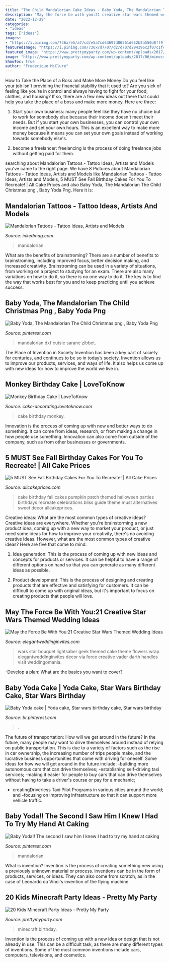 ```yaml
---
title: "The Child Mandalorian Cake Ideas - Baby Yoda, The Mandalorian The Child Christmas Png , Baby Yoda Png"
description: "May the force be with you:21 creative star wars themed wedding ideas"
date: "2022-12-29"
categories:
- "ideas"
tags: ["ideas"]
images:
- "https://i.pinimg.com/736x/e5/a7/cd/e5a7cd63697d86561d652b2a550d8ff9.jpg"
featuredImage: "https://i.pinimg.com/736x/d7/07/d2/d707d294396c2f07c1fcb57de612aad9.jpg"
featured_image: "https://www.prettymyparty.com/wp-content/uploads/2017/06/minecraft-tnt-birthday-cake.jpg"
image: "https://www.prettymyparty.com/wp-content/uploads/2017/06/minecraft-tnt-birthday-cake.jpg"
ShowToc: true
author: "Frederique McClure"
---
```



How to Take the Place of a Boss and Make More Money
Do you feel like your job isn't providing the financial stability that it used to? Are you sick of feeling like you're in control and always having to fight for your food, clothes, and housing? If so, there are a few new ideas out there that could help you take the place of a boss and make more money. Here are three:
1. Start your own business: many people feel like they have no choice but to work for somebody else because their income doesn't meet their needs. But if you start your own businesses, you can control your own income and set your own hours. This is an excellent way to make more money because it means you can set your own goals instead of working towards somebody else's.

2. become a freelancer: freelancing is the process of doing freelance jobs without getting paid for them.

	

		
searching about Mandalorian Tattoos - Tattoo Ideas, Artists and Models you've came to the right page. We have 8 Pictures about Mandalorian Tattoos - Tattoo Ideas, Artists and Models like Mandalorian Tattoos - Tattoo Ideas, Artists and Models, 5 MUST See Fall Birthday Cakes For You To Recreate! | All Cake Prices and also Baby Yoda, The Mandalorian The Child Christmas png , Baby Yoda Png. Here it is:
		
    
## Mandalorian Tattoos - Tattoo Ideas, Artists And Models

<img loading=lazy src="https://www.inkedmag.com/.image/t_share/MTc2NDY0MDIzODI5NjE5OTI1/mando.png" onerror="this.onerror=null;this.src='https://tse2.mm.bing.net/th?id=OIP.MtkNAqAyjOyompoft8_BnwHaD4&amp;pid=15.1';" alt="Mandalorian Tattoos - Tattoo Ideas, Artists and Models">

_Source: inkedmag.com_

>mandalorian. 

	

What are the benefits of brainstroming?
There are a number of benefits to brainstroming, including improved focus, better decision making, and increased creativity. Brainstroming can be used in a variety of situations, from working on a project to studying for an exam. There are also many variations on how to do it, so there is no one way to do it. The key is to find the way that works best for you and to keep practicing until you achieve success.

    
## Baby Yoda, The Mandalorian The Child Christmas Png , Baby Yoda Png

<img loading=lazy src="https://i.pinimg.com/736x/a1/6b/8a/a16b8ae59af86b24aa68d83ca1173f85.jpg" onerror="this.onerror=null;this.src='https://tse3.mm.bing.net/th?id=OIP.fJA8v8ubT6rxTGk-tUzgqwHaHa&amp;pid=15.1';" alt="Baby Yoda, The Mandalorian The Child Christmas png , Baby Yoda Png">

_Source: pinterest.com_

>mandalorian dxf cutsie sarane zibbet. 

	

The Place of Invention in Society
Invention has been a key part of society for centuries, and continues to be so in today’s society. Invention allows us to improve our products, services, and ways of life. It also helps us come up with new ideas for how to improve the world we live in.

    
## Monkey Birthday Cake | LoveToKnow

<img loading=lazy src="https://cf.ltkcdn.net/cake-decorating/images/std/166588-319x425-monkeyfacecake.jpg" onerror="this.onerror=null;this.src='https://tse1.mm.bing.net/th?id=OIP.YkWmTFkd0Xzqs_vD9FZlDAHaJ3&amp;pid=15.1';" alt="Monkey Birthday Cake | LoveToKnow">

_Source: cake-decorating.lovetoknow.com_

>cake birthday monkey. 

	

Innovation is the process of coming up with new and better ways to do something. It can come from ideas, research, or from making a change in how people use something. Innovation can also come from outside of the company, such as from other businesses or governments.

    
## 5 MUST See Fall Birthday Cakes For You To Recreate! | All Cake Prices

<img loading=lazy src="https://www.allcakeprices.com/wp-content/uploads/2016/11/fall-birthday-cake-1.jpg" onerror="this.onerror=null;this.src='https://tse1.mm.bing.net/th?id=OIP.nlKGsXCCpFur4pWc9hm2PQHaLH&amp;pid=15.1';" alt="5 MUST See Fall Birthday Cakes For You To Recreate! | All Cake Prices">

_Source: allcakeprices.com_

>cake birthday fall cakes pumpkin patch themed halloween parties birthdays recreate celebrations bliss guide theme must alternatives sweet decor allcakeprices. 

	

Creative ideas: What are the most common types of creative ideas?
Creative ideas are everywhere. Whether you're brainstorming a new product idea, coming up with a new way to market your product, or just need some ideas for how to improve your creativity, there's no avoiding creative ideas. However, what are the most common types of creative ideas? Here are five that come to mind: 
1. Idea generation: This is the process of coming up with new ideas and concepts for products or services. It can be helpful to have a range of different options on hand so that you can generate as many different ideas as possible.

2. Product development: This is the process of designing and creating products that are effective and satisfying for customers. It can be difficult to come up with original ideas, but it's important to focus on creating products that people will love.


    
## May The Force Be With You:21 Creative Star Wars Themed Wedding Ideas

<img loading=lazy src="https://www.elegantweddinginvites.com/wedding-blog/wp-content/uploads/2016/01/unqiue-lightsaber-wedding-bouquet-ideas-that-you-may-love.jpg" onerror="this.onerror=null;this.src='https://tse1.mm.bing.net/th?id=OIP.8DWhBH6xUsubX23OrQDyngHaLH&amp;pid=15.1';" alt="May the Force Be With You:21 Creative Star Wars Themed Wedding Ideas">

_Source: elegantweddinginvites.com_

>wars star bouquet lightsaber geek themed cake theme flowers wrap elegantweddinginvites decor via force creative vader darth handles visit weddingomania. 

	

-Develop a plan: What are the basics you want to cover?

    
## Baby Yoda Cake | Yoda Cake, Star Wars Birthday Cake, Star Wars Birthday

<img loading=lazy src="https://i.pinimg.com/736x/d7/07/d2/d707d294396c2f07c1fcb57de612aad9.jpg" onerror="this.onerror=null;this.src='https://tse1.mm.bing.net/th?id=OIP.vEcApfycBfD_yrQmFddb1QHaJ3&amp;pid=15.1';" alt="Baby Yoda cake | Yoda cake, Star wars birthday cake, Star wars birthday">

_Source: br.pinterest.com_

>. 

	

The future of transportation: How will we get around in the future?
In the future, many people may want to drive themselves around instead of relying on public transportation. This is due to a variety of factors such as the rise in car ownership, the increasing number of trips people make, and the lucrative business opportunities that come with driving for oneself. 
Some ideas for how we will get around in the future include: 
-building more autonomous cars that can drive themselves; 
-establishing self-driving taxi services; 
-making it easier for people to buy cars that can drive themselves without having to take a driver's course or pay for a mechanic; 
- creatingDriverless Taxi Pilot Programs in various cities around the world; and 
-focusing on improving infrastructure so that it can support more vehicle traffic.

    
## Baby Yoda!! The Second I Saw Him I Knew I Had To Try My Hand At Caking

<img loading=lazy src="https://i.pinimg.com/736x/e5/a7/cd/e5a7cd63697d86561d652b2a550d8ff9.jpg" onerror="this.onerror=null;this.src='https://tse4.mm.bing.net/th?id=OIP.WB7FreSlZZ6AJ6AODC54HAHaJ3&amp;pid=15.1';" alt="Baby Yoda!! The second I saw him I knew I had to try my hand at caking">

_Source: pinterest.com_

>mandalorian. 

	

What is invention?
Invention is the process of creating something new using a previously unknown material or process. inventions can be in the form of products, services, or ideas. They can also come from scratch, as in the case of Leonardo da Vinci's invention of the flying machine.

    
## 20 Kids Minecraft Party Ideas - Pretty My Party

<img loading=lazy src="https://www.prettymyparty.com/wp-content/uploads/2017/06/minecraft-tnt-birthday-cake.jpg" onerror="this.onerror=null;this.src='https://tse1.mm.bing.net/th?id=OIP.Nf86K4GDwO6erSl9Yl5JygHaJ3&amp;pid=15.1';" alt="20 Kids Minecraft Party Ideas - Pretty My Party">

_Source: prettymyparty.com_

>minecraft birthday. 

	

Invention is the process of coming up with a new idea or design that is not already in use. This can be a difficult task, as there are many different types of inventions. Some of the most common inventions include cars, computers, televisions, and cosmetics.

